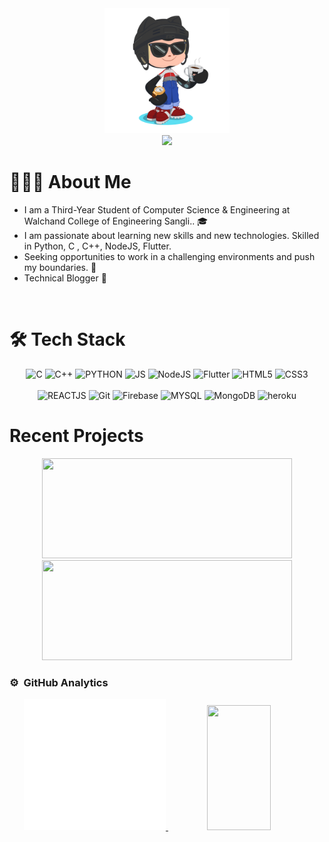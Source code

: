 <div>
    <div align="center">
        <img src="GitHub.png" height="200"/>
    </div>
    <div align="center">
        <img src="https://readme-typing-svg.herokuapp.com?color=%236FDA44&size=32&center=true&vCenter=true&width=600&height=50&lines=Hi+👋,+I'm+Sanket+Mote;Full+Stack+Developer;Freelancer;Competitive+Programmer"/>
    </div>

<!--    <img width="40%" align="right" alt="Sanket Mote GitHub overview" src="https://github.com/sanketmote/sanketmote/blob/main/generated/overview.svg" /> -->

 <h1>👨🏻‍💻 About Me</h1>
 
   <p>
 
   - I am a Third-Year Student of Computer Science & Engineering at Walchand College of Engineering Sangli.. 🎓
   - I am passionate about learning new skills and new technologies. Skilled in Python, C , C++, NodeJS, Flutter.
   - Seeking opportunities to work in a challenging environments and push my boundaries. 💪
   - Technical Blogger 📝
   </p>
</div>

<br>
<h1>🛠  Tech Stack </h1>

<p align="center"> 
<!--   Languagees and Scripts  -->
 <img alt="C" src="https://img.shields.io/badge/c-%2300599C.svg?style=for-the-badge&logo=c&logoColor=white"/>
 <img alt="C++" src="https://img.shields.io/badge/c++-%2300599C.svg?style=for-the-badge&logo=c%2B%2B&logoColor=white"/>
 <img alt="PYTHON" src="https://img.shields.io/badge/Python-F05032?style=for-the-badge&logo=python&logoColor=white"/>
 <img alt="JS" src="https://img.shields.io/badge/JS-F05032?style=for-the-badge&logo=javascript&logoColor=white" />
<!--  Developemtn -->
  <img alt="NodeJS" src="https://img.shields.io/badge/NodeJS-%2300599C?style=for-the-badge&logo=node.js&logoColor=white" />
 <img alt="Flutter" src="https://img.shields.io/badge/flutter-%2300599C?style=for-the-badge&logo=flutter&logoColor=white" />
 <img alt="HTML5" src="https://img.shields.io/badge/html5-%23E34F26.svg?&style=for-the-badge&logo=html5&logoColor=white" />
 <img alt="CSS3" src="https://img.shields.io/badge/css3-%23E34F26.svg?&style=for-the-badge&logo=css3&logoColor=white" />

 
 <br>
 <br> 
 
  <img alt="REACTJS" src="https://img.shields.io/badge/REACT-%2300599C?style=for-the-badge&logo=react&logoColor=white" /> 
  <img alt="Git" src="https://img.shields.io/badge/Git-%2300599C?style=for-the-badge&logo=git&logoColor=white" />

  <img alt="Firebase" src="https://img.shields.io/badge/firebase-F05032?style=for-the-badge&logo=firebase&logoColor=white" />
  <img alt="MYSQL" src="https://img.shields.io/badge/mysql-F05032?style=for-the-badge&logo=mysql&logoColor=white" /> 
  <img alt="MongoDB" src="https://img.shields.io/badge/MongoDB-%2300599C?style=for-the-badge&logo=mongodb&logoColor=white" />
  <img alt="heroku" src="https://img.shields.io/badge/heroku-%2300599C.svg?style=for-the-badge&logo=heroku&logoColor=white" />
 
</p>

<h1>Recent Projects </h1>
<div align="center">
<img src="https://github-readme-stats.vercel.app/api/pin/?username=sanketmote&repo=Drushti&show_icons=true&theme=jolly" style="width:400px; height:160px;">
<img src="https://github-readme-stats.vercel.app/api/pin/?username=sanketmote&repo=OrganManagement&show_icons=true&theme=jolly" style="width:400px; height:160px;"> 
</div>


### ⚙️ &nbsp;GitHub Analytics

<p align="center">
<a href="https://github.com/sanketmote">
  <img height="210em" width="45%" src="https://github.com/sanketmote/sanketmote/blob/main/generated/overview.svg"/>
  <img height="200em" width="45%" src="https://github-readme-streak-stats.herokuapp.com/?user=sanketmote&theme=dark&date_format=j%20M%5B%20Y%5D&currStreakLabel=6FDA44&fire=6FDA44&ring=6FDA44"/>
</a>
    
